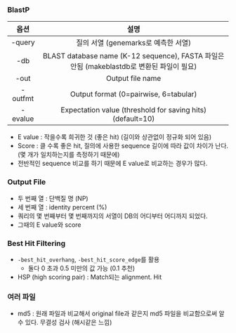 ### BlastP

|  옵션   |                             설명                             |
| :-----: | :----------------------------------------------------------: |
| -query  |             질의 서열 (genemarks로 예측한 서열)              |
|   -db   | BLAST database name (K-12 sequence), FASTA 파일은 안됨 (makeblastdb로 변환된 파일이 필요) |
|  -out   |                       Output file name                       |
| -outfmt |            Output format (0=pairwise, 6=tabular)             |
| -evalue |  Expectation value (threshold for saving hits) (default=10)  |

- E value : 작을수록 희귀한 것 (좋은 hit) (길이와 상관없이 정규화 되어 있음)
- Score : 클 수록 좋은 hit, 질의에 사용한 sequence 길이에 따라 값이 차이가 난다. (몇 개가 일치하는지를 측정하기 때문에)
- 전반적인 sequence 비교를 하기 때문에 E value로 비교하는 경우가 많다.

### Output File

- 두 번째 열 : 단백질 명 (NP)
- 세 번째 열 : identity percent (%)
- 쿼리의 몇 번째부터 몇 번째까지의 서열이 DB의 어디부터 어디까지 되었다.
- 그때의 E value와 score

### Best Hit Filtering

- `-best_hit_overhang`, `-best_hit_score_edge`를 활용
  - 둘다 0 초과 0.5 미만의 값 가능 (0.1 추천)
- HSP (high scoring pair) : Match되는 alignment. Hit

### 여러 파일

- md5 : 원래 파일과 비교해서 original file과 같은지 md5 파일을 비교함으로써 알 수 있다. 무결성 검사 (해시같은 느낌)


